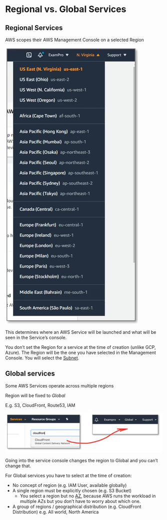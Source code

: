# Regional vs. Global Services

## Regional Services

AWS scopes their AWS Management Console on a selected Region

![Untitled](Regional%20vs%20Global%20Services%203fee1f1016ee498a935e1666a41dc15f/Untitled.png)

This determines where an AWS Service will be launched and what will be seen in the Service’s console.

You don’t set the Region for a service at the time of creation (unlike GCP, Azure). The Region will be the one you have selected in the Management Console. You will select the [Subnet](Availability%20Zones%20(AZs)%20c47f208412e9496cb7ee13843be33982.md).

## Global services

Some AWS Services operate across multiple regions

Region will be fixed to *Global*

E.g. S3, CloudFront, Route53, IAM

![Going into the service console changes the region to Global and you can’t change that.](Regional%20vs%20Global%20Services%203fee1f1016ee498a935e1666a41dc15f/Untitled%201.png)

Going into the service console changes the region to Global and you can’t change that.

For Global services you have to select at the time of creation:

- No concept of region (e.g. IAM User, available globally)
- A single region must be explicitly chosen (e.g. S3 Bucket)
    - You select a region but no [AZ](Availability%20Zones%20(AZs)%20c47f208412e9496cb7ee13843be33982.md), because AWS runs the workload in multiple AZs but you don’t have to worry about which one.
- A group of regions / geographical distribution (e.g. CloudFront Distribution) e.g. All world, North America
